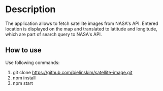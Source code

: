 # Description

The application allows to fetch satellite images from NASA's API. 
Entered location is displayed on the map and translated to latitude and longitude, which are part of search query to NASA's API. 

## How to use

Use following commands: 
1. git clone https://github.com/bielinskim/satellite-image.git
2. npm install
3. npm start
 